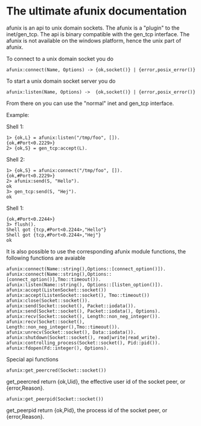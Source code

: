 The ultimate afunix documentation
=================================

afunix is an api to unix domain sockets. The afunix is a "plugin" 
to the inet/gen_tcp. The api is binary compatible with the gen_tcp interface.
The afunix is not available on the windows platform, hence the unix part
of afunix.

To connect to a unix domain socket you do

    afunix:connect(Name, Options) -> {ok,socket()} | {error,posix_error()}

To start a unix domain socket server you do

    afunix:listen(Name, Options) ->  {ok,socket()} | {error,posix_error()}

From there on you can use the "normal" inet and gen_tcp interface.

Example:

Shell 1:

    1> {ok,L} = afunix:listen("/tmp/foo", []).
    {ok,#Port<0.2229>}
    2> {ok,S} = gen_tcp:accept(L).

Shell 2:

    1> {ok,S} = afunix:connect("/tmp/foo", []).
    {ok,#Port<0.2229>}
    2> afunix:send(S, "Hello").
    ok
    3> gen_tcp:send(S, "Hej").        
    ok

Shell 1:

    {ok,#Port<0.2244>}
    3> flush().
    Shell got {tcp,#Port<0.2244>,"Hello"}
    Shell got {tcp,#Port<0.2244>,"Hej"}
    ok


It is also possible to use the corresponding afunix module functions,
the following functions are avaiable

    afunix:connect(Name::string(),Options::[connect_option()]).
    afunix:connect(Name::string(),Options::[connect_option()],Tmo::timeout()).
    afunix:listen(Name::string(), Options::[listen_option()]).
    afunix:accept(ListenSocket::socket())
    afunix:accept(ListenSocket::socket(), Tmo::timeout())
    afunix:close(Socket::socket()).
    afunix:send(Socket::socket(), Packet::iodata()).
    afunix:send(Socket::socket(), Packet::iodata(), Options).
    afunix:recv(Socket::socket(), Length::non_neg_integer()).
    afunix:recv(Socket::socket(), Length::non_neg_integer(),Tmo::timeout()).
    afunix:unrecv(Socket::socket(), Data::iodata()).
    afunix:shutdown(Socket::socket(), read|write|read_write).
    afunix:controlling_process(Socket::socket(), Pid::pid()).
    afunix:fdopen(Fd::integer(), Options).

Special api functions

    afunix:get_peercred(Socket::socket())

get_peercred return {ok,Uid}, the effective user id of the socket peer,
or {error,Reason}.

    afunix:get_peerpid(Socket::socket())

get_peerpid return {ok,Pid}, the process id of the socket peer,
or {error,Reason}.
